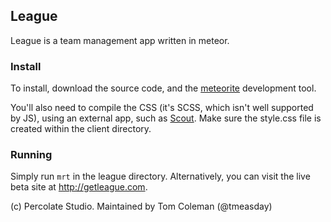 ## League

League is a team management app written in meteor.

### Install

To install, download the source code, and the [meteorite](http://oortcloud.github.com/meteorite/) development tool.

You'll also need to compile the CSS (it's SCSS, which isn't well supported by JS), using an external app, such as [Scout](http://mhs.github.com/scout-app/). Make sure the style.css file is created within the client directory.

### Running

Simply run `mrt` in the league directory. Alternatively, you can visit the live beta site at http://getleague.com.

(c) Percolate Studio. Maintained by Tom Coleman (@tmeasday)
